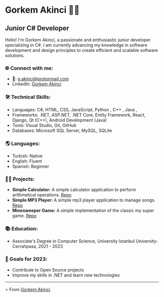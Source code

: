 
# Gorkem Akinci 👨‍💻

## Junior C# Developer

Hello! I'm Gorkem Akinci, a passionate and enthusiastic junior developer specializing in C#. I am currently advancing my knowledge in software development and design principles to create efficient and scalable software solutions. 

### 🌐 Connect with me:
- 📧: g.akinci@protonmail.com
- LinkedIn: [Gorkem Akinci](https://www.linkedin.com/in/akincigorkem/)

### 🛠 Technical Skills:
- Languages: C#, HTML, CSS, JavaScript, Python , C++ , Java , 
- Frameworks: .NET, ASP.NET, .NET Core, Entity Framework, React, Django, Qt (C++), Android Development (Java)
- Tools: Visual Studio, Git, GitHub
- Databases: Microsoft SQL Server, MySQL, SQLite

 ### 🌎 Languages:
- Turkish: Native
- English: Fluent
- Spanish: Beginner

### 👩‍💻 Projects:
- **Simple Calculator:** A simple calculator application to perform arithmetical operations. [Repo](https://github.com/AkinciGorkem/simple-calculator)
- **Simple MP3 Player:** A simple mp3 player application to manage songs. [Repo](https://github.com/AkinciGorkem/simple-mp3-player)
- **Minesweeper Game:** A simple implementation of the classic my super game. [Repo](https://github.com/AkinciGorkem/Minesweeper)

### 📚 Education:
- Associate's Degree in Computer Science, University Istanbul University-Cerrahpasa, 2021 - 2023

### 🚀 Goals for 2023:
- Contribute to Open Source projects
- Improve my skills in .NET and learn new technologies

---

⭐️ From [Gorkem Akinci](https://github.com/AkinciGorkem)

